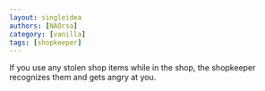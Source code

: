 ```yaml
---
layout: singleidea
authors: [NAOrsa]
category: [vanilla]
tags: [shopkeeper]
---
```

If you use any stolen shop items while in the shop, the shopkeeper recognizes them and gets angry at you.
